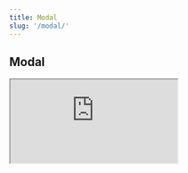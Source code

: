 ```yaml
---
title: Modal
slug: '/modal/'
---
```

## Modal

<iframe src="https://deploy-preview-1020--drivy-cobalt-storybook.netlify.com/iframe.html?id=zh-documentation-modal--basic&amp;viewMode=docs"></iframe>
